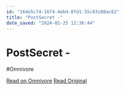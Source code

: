 ```yaml
---
id: "164e5c74-16f4-4ebd-8fd1-55c83c08ac62"
title: "PostSecret -"
date_saved: "2024-01-25 12:36:44"
---
```


# PostSecret -
#Omnivore

[Read on Omnivore](https://omnivore.app/me/post-secret-18d409f671d)
[Read Original](https://postsecret.com)

